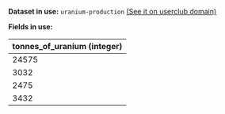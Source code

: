 **Dataset in use:** `uranium-production` [(See it on userclub domain)](https://userclub.opendatasoft.com/explore/dataset/uranium-production/table/)

**Fields in use:** 

| tonnes_of_uranium (integer) |
|---|
|24575|
|3032|
|2475|
|3432|